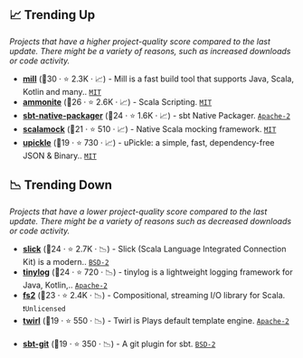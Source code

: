 ## 📈 Trending Up

_Projects that have a higher project-quality score compared to the last update. There might be a variety of reasons, such as increased downloads or code activity._

- <b><a href="https://github.com/com-lihaoyi/mill">mill</a></b> (🥈30 ·  ⭐ 2.3K · 📈) - Mill is a fast build tool that supports Java, Scala, Kotlin and many.. <code><a href="http://bit.ly/34MBwT8">MIT</a></code>
- <b><a href="https://github.com/com-lihaoyi/Ammonite">ammonite</a></b> (🥇26 ·  ⭐ 2.6K · 📈) - Scala Scripting. <code><a href="http://bit.ly/34MBwT8">MIT</a></code> <code><img src="https://scalac.io/wp-content/uploads/2021/02/image-125-1.svg" style="display:inline;" width="13" height="13"></code>
- <b><a href="https://github.com/sbt/sbt-native-packager">sbt-native-packager</a></b> (🥇24 ·  ⭐ 1.6K · 📈) - sbt Native Packager. <code><a href="http://bit.ly/3nYMfla">Apache-2</a></code>
- <b><a href="https://github.com/paulbutcher/ScalaMock">scalamock</a></b> (🥈21 ·  ⭐ 510 · 📈) - Native Scala mocking framework. <code><a href="http://bit.ly/34MBwT8">MIT</a></code> <code><img src="https://www.scala-js.org/assets/img/scala-js-logo.svg" style="display:inline;" width="13" height="13"></code>
- <b><a href="https://github.com/com-lihaoyi/upickle">upickle</a></b> (🥈19 ·  ⭐ 730 · 📈) - uPickle: a simple, fast, dependency-free JSON & Binary.. <code><a href="http://bit.ly/34MBwT8">MIT</a></code> <code><img src="https://scalac.io/wp-content/uploads/2021/02/image-125-1.svg" style="display:inline;" width="13" height="13"></code> <code><img src="https://www.scala-js.org/assets/img/scala-js-logo.svg" style="display:inline;" width="13" height="13"></code>

## 📉 Trending Down

_Projects that have a lower project-quality score compared to the last update. There might be a variety of reasons such as decreased downloads or code activity._

- <b><a href="https://github.com/slick/slick">slick</a></b> (🥇24 ·  ⭐ 2.7K · 📉) - Slick (Scala Language Integrated Connection Kit) is a modern.. <code><a href="http://bit.ly/3rqEWVr">BSD-2</a></code> <code><img src="https://scalac.io/wp-content/uploads/2021/02/image-125-1.svg" style="display:inline;" width="13" height="13"></code>
- <b><a href="https://github.com/tinylog-org/tinylog">tinylog</a></b> (🥇24 ·  ⭐ 720 · 📉) - tinylog is a lightweight logging framework for Java, Kotlin,.. <code><a href="http://bit.ly/3nYMfla">Apache-2</a></code>
- <b><a href="https://github.com/typelevel/fs2">fs2</a></b> (🥇23 ·  ⭐ 2.4K · 📉) - Compositional, streaming I/O library for Scala. <code>❗Unlicensed</code> <code><img src="https://scalac.io/wp-content/uploads/2021/02/image-125-1.svg" style="display:inline;" width="13" height="13"></code> <code><img src="https://www.scala-js.org/assets/img/scala-js-logo.svg" style="display:inline;" width="13" height="13"></code>
- <b><a href="https://github.com/playframework/twirl">twirl</a></b> (🥇19 ·  ⭐ 550 · 📉) - Twirl is Plays default template engine. <code><a href="http://bit.ly/3nYMfla">Apache-2</a></code> <code><img src="https://scalac.io/wp-content/uploads/2021/02/image-125-1.svg" style="display:inline;" width="13" height="13"></code> <code><img src="https://www.scala-js.org/assets/img/scala-js-logo.svg" style="display:inline;" width="13" height="13"></code>
- <b><a href="https://github.com/sbt/sbt-git">sbt-git</a></b> (🥈19 ·  ⭐ 350 · 📉) - A git plugin for sbt. <code><a href="http://bit.ly/3rqEWVr">BSD-2</a></code>

